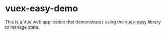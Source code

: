 # vuex-easy-demo

This is a Vue web application that demonstrates using the
[vuex-easy](https://github.com/mvolkmann/vuex-easy) library
to manage state.
